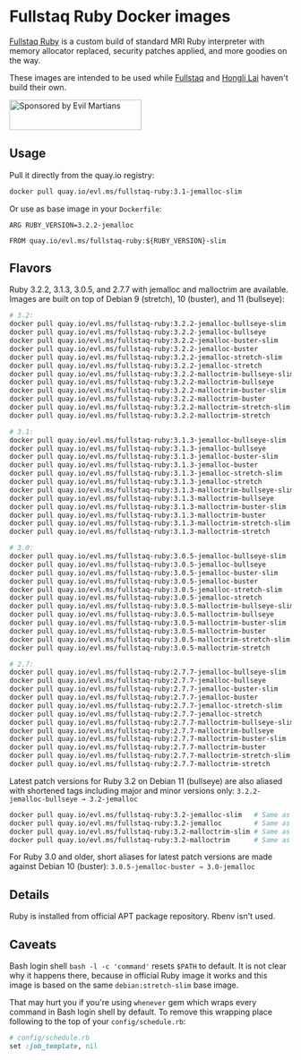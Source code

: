 Fullstaq Ruby Docker images
===========================

[Fullstaq Ruby] is a custom build of standard MRI Ruby interpreter with memory allocator replaced, security patches applied, and more goodies on the way.

These images are intended to be used while [Fullstaq] and [Hongli Lai] haven't build their own.

<a href="https://evilmartians.com/?utm_source=fullstaq-ruby-docker&utm_campaign=project_page">
<img src="https://evilmartians.com/badges/sponsored-by-evil-martians.svg" alt="Sponsored by Evil Martians" width="236" height="54">
</a>

## Usage

Pull it directly from the quay.io registry:

```sh
docker pull quay.io/evl.ms/fullstaq-ruby:3.1-jemalloc-slim
```

Or use as base image in your `Dockerfile`:

```docker
ARG RUBY_VERSION=3.2.2-jemalloc

FROM quay.io/evl.ms/fullstaq-ruby:${RUBY_VERSION}-slim
```

## Flavors

Ruby 3.2.2, 3.1.3, 3.0.5, and 2.7.7 with jemalloc and malloctrim are available. Images are built on top of Debian 9 (stretch), 10 (buster), and 11 (bullseye):

```sh
# 3.2:
docker pull quay.io/evl.ms/fullstaq-ruby:3.2.2-jemalloc-bullseye-slim
docker pull quay.io/evl.ms/fullstaq-ruby:3.2.2-jemalloc-bullseye
docker pull quay.io/evl.ms/fullstaq-ruby:3.2.2-jemalloc-buster-slim
docker pull quay.io/evl.ms/fullstaq-ruby:3.2.2-jemalloc-buster
docker pull quay.io/evl.ms/fullstaq-ruby:3.2.2-jemalloc-stretch-slim
docker pull quay.io/evl.ms/fullstaq-ruby:3.2.2-jemalloc-stretch
docker pull quay.io/evl.ms/fullstaq-ruby:3.2.2-malloctrim-bullseye-slim
docker pull quay.io/evl.ms/fullstaq-ruby:3.2.2-malloctrim-bullseye
docker pull quay.io/evl.ms/fullstaq-ruby:3.2.2-malloctrim-buster-slim
docker pull quay.io/evl.ms/fullstaq-ruby:3.2.2-malloctrim-buster
docker pull quay.io/evl.ms/fullstaq-ruby:3.2.2-malloctrim-stretch-slim
docker pull quay.io/evl.ms/fullstaq-ruby:3.2.2-malloctrim-stretch

# 3.1:
docker pull quay.io/evl.ms/fullstaq-ruby:3.1.3-jemalloc-bullseye-slim
docker pull quay.io/evl.ms/fullstaq-ruby:3.1.3-jemalloc-bullseye
docker pull quay.io/evl.ms/fullstaq-ruby:3.1.3-jemalloc-buster-slim
docker pull quay.io/evl.ms/fullstaq-ruby:3.1.3-jemalloc-buster
docker pull quay.io/evl.ms/fullstaq-ruby:3.1.3-jemalloc-stretch-slim
docker pull quay.io/evl.ms/fullstaq-ruby:3.1.3-jemalloc-stretch
docker pull quay.io/evl.ms/fullstaq-ruby:3.1.3-malloctrim-bullseye-slim
docker pull quay.io/evl.ms/fullstaq-ruby:3.1.3-malloctrim-bullseye
docker pull quay.io/evl.ms/fullstaq-ruby:3.1.3-malloctrim-buster-slim
docker pull quay.io/evl.ms/fullstaq-ruby:3.1.3-malloctrim-buster
docker pull quay.io/evl.ms/fullstaq-ruby:3.1.3-malloctrim-stretch-slim
docker pull quay.io/evl.ms/fullstaq-ruby:3.1.3-malloctrim-stretch

# 3.0:
docker pull quay.io/evl.ms/fullstaq-ruby:3.0.5-jemalloc-bullseye-slim
docker pull quay.io/evl.ms/fullstaq-ruby:3.0.5-jemalloc-bullseye
docker pull quay.io/evl.ms/fullstaq-ruby:3.0.5-jemalloc-buster-slim
docker pull quay.io/evl.ms/fullstaq-ruby:3.0.5-jemalloc-buster
docker pull quay.io/evl.ms/fullstaq-ruby:3.0.5-jemalloc-stretch-slim
docker pull quay.io/evl.ms/fullstaq-ruby:3.0.5-jemalloc-stretch
docker pull quay.io/evl.ms/fullstaq-ruby:3.0.5-malloctrim-bullseye-slim
docker pull quay.io/evl.ms/fullstaq-ruby:3.0.5-malloctrim-bullseye
docker pull quay.io/evl.ms/fullstaq-ruby:3.0.5-malloctrim-buster-slim
docker pull quay.io/evl.ms/fullstaq-ruby:3.0.5-malloctrim-buster
docker pull quay.io/evl.ms/fullstaq-ruby:3.0.5-malloctrim-stretch-slim
docker pull quay.io/evl.ms/fullstaq-ruby:3.0.5-malloctrim-stretch

# 2.7:
docker pull quay.io/evl.ms/fullstaq-ruby:2.7.7-jemalloc-bullseye-slim
docker pull quay.io/evl.ms/fullstaq-ruby:2.7.7-jemalloc-bullseye
docker pull quay.io/evl.ms/fullstaq-ruby:2.7.7-jemalloc-buster-slim
docker pull quay.io/evl.ms/fullstaq-ruby:2.7.7-jemalloc-buster
docker pull quay.io/evl.ms/fullstaq-ruby:2.7.7-jemalloc-stretch-slim
docker pull quay.io/evl.ms/fullstaq-ruby:2.7.7-jemalloc-stretch
docker pull quay.io/evl.ms/fullstaq-ruby:2.7.7-malloctrim-bullseye-slim
docker pull quay.io/evl.ms/fullstaq-ruby:2.7.7-malloctrim-bullseye
docker pull quay.io/evl.ms/fullstaq-ruby:2.7.7-malloctrim-buster-slim
docker pull quay.io/evl.ms/fullstaq-ruby:2.7.7-malloctrim-buster
docker pull quay.io/evl.ms/fullstaq-ruby:2.7.7-malloctrim-stretch-slim
docker pull quay.io/evl.ms/fullstaq-ruby:2.7.7-malloctrim-stretch
```

Latest patch versions for Ruby 3.2 on Debian 11 (bullseye) are also aliased with shortened tags including major and minor versions only: `3.2.2-jemalloc-bullseye → 3.2-jemalloc`

```sh
docker pull quay.io/evl.ms/fullstaq-ruby:3.2-jemalloc-slim   # Same as quay.io/evl.ms/fullstaq-ruby:3.2.3-jemalloc-bullseye-slim
docker pull quay.io/evl.ms/fullstaq-ruby:3.2-jemalloc        # Same as quay.io/evl.ms/fullstaq-ruby:3.2.3-jemalloc-bullseye
docker pull quay.io/evl.ms/fullstaq-ruby:3.2-malloctrim-slim # Same as quay.io/evl.ms/fullstaq-ruby:3.2.3-malloctrim-bullseye-slim
docker pull quay.io/evl.ms/fullstaq-ruby:3.2-malloctrim      # Same as quay.io/evl.ms/fullstaq-ruby:3.2.3-malloctrim-bullseye
```

For Ruby 3.0 and older, short aliases for latest patch versions are made against Debian 10 (buster): `3.0.5-jemalloc-buster → 3.0-jemalloc`


## Details

Ruby is installed from official APT package repository. Rbenv isn't used.

## Caveats

Bash login shell `bash -l -c 'command'` resets `$PATH` to default. It is not clear why it happens there, because in official Ruby image it works and this image is based on the same `debian:stretch-slim` base image.

That may hurt you if you're using `whenever` gem which wraps every command in Bash login shell by default. To remove this wrapping place following to the top of your `config/schedule.rb`:

```ruby
# config/schedule.rb
set :job_template, nil
```

[Fullstaq Ruby]: https://fullstaqruby.org/ "Ruby, optimized for production"
[Hongli Lai]: https://www.joyfulbikeshedding.com/
[Fullstaq]: https://fullstaq.com/
